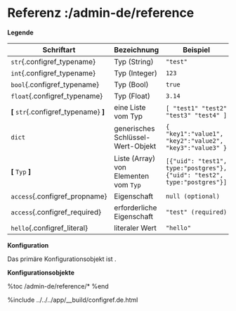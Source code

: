 # Referenz :/admin-de/reference

**Legende**

| Schriftart                             | Bezeichnung                             | Beispiel                                                                 |
|----------------------------------------|-----------------------------------------|--------------------------------------------------------------------------|
| `str`{.configref_typename}             | Typ (String)                            | `"test"`                                                                 |
| `int`{.configref_typename}             | Typ (Integer)                           | `123`                                                                    |
| `bool`{.configref_typename}            | Typ (Bool)                              | `true`                                                                   |
| `float`{.configref_typename}           | Typ (Float)                             | `3.14`                                                                   |
| **[** `str`{.configref_typename} **]** | eine Liste vom Typ                      | `[ "test1" "test2" "test3" "test4" ]`                                    |
| ``dict``                               | generisches Schlüssel-Wert-Objekt       | `{ "key1":"value1", "key2":"value2", "key3":"value3" }`                  |
| **[** ``Typ`` **]**                    | Liste (Array) von Elementen vom ``Typ`` | `[{"uid": "test1", type:"postgres"}, {"uid": "test2", type:"postgres"}]` |
| `access`{.configref_propname}          | Eigenschaft                             | `null (optional)`                                                        |
| `access`{.configref_required}          | erforderliche Eigenschaft               | `"test" (required)`                                                      |
| `hello`{.configref_literal}            | literaler Wert                          | `"hello"`                                                                |

**Konfiguration**

Das primäre Konfigurationsobjekt ist [](gws.base.application.core.Config).

**Konfigurationsobjekte**

%toc
/admin-de/reference/*
%end

%include ../../../app/__build/configref.de.html
